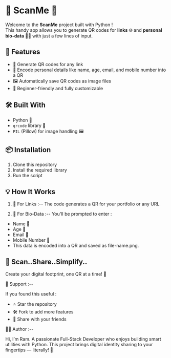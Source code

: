 # 📱 ScanMe 🔲

Welcome to the **ScanMe** project built with Python !  
This handy app allows you to generate QR codes for **links** 🌐 and **personal bio-data** 🧑‍💼 with just a few lines of input.

## 🚀 Features 

- 🔗 Generate QR codes for any link 
- 🧾 Encode personal details like name, age, email, and mobile number into a QR
- 🖼️ Automatically save QR codes as image files 
- 🧠 Beginner-friendly and fully customizable

## 🛠️ Built With

- Python 🐍
- `qrcode` library 🧩
- `PIL` (Pillow) for image handling 🖼️

## 📦 Installation 

1. Clone this repository
2. Install the required library
3. Run the script

## 💡 How It Works

1. 🔗 For Links :-- 
The code generates a QR for your portfolio or any URL

2. 🧾 For Bio-Data :--
You'll be prompted to enter :

- Name 🧑
- Age 🎂
- Email 📧
- Mobile Number 📱
- This data is encoded into a QR and saved as file-name.png.

## 🔲 Scan..Share..Simplify..
Create your digital footprint, one QR at a time! 🚀

🌟 Support :--

If you found this useful :

- ⭐ Star the repository
- 🛠️ Fork to add more features
- 📨 Share with your friends

👨‍💻 Author :--

Hi, I’m Ram.
A passionate Full-Stack Developer who enjoys building smart utilities with Python.
This project brings digital identity sharing to your fingertips — literally! 🙌
